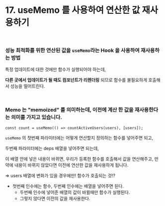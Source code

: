 # 17. useMemo 를 사용하여 연산한 값 재사용하기

<br>

### 성능 최적화를 위한 연산된 값을 `useMemo`라는 Hook 을 사용하여 재사용하는 방법

특정 업데이트에 대한 것에만 함수가 실행되어야 하는데,

**다른 곳에서 업데이트가 될 때도 컴포넌트가 리렌더링** 되므로 함수를 불필요하게 호출해서 성능을 떨어트린다.

<br>

### Memo 는 "memoized" 를 의미하는데, 이전에 계산 한 값을 재사용한다는 의미를 가지고 있습니다.

`const count = useMemo(() => countActiveUsers(users), [users]);`

`useMemo` 의 첫번째 파라미터에는 어떻게 연산할지 정의하는 함수를 넣어주면 되고,

두번째 파라미터에는 deps 배열을 넣어주면 되는데,

이 배열 안에 넣은 내용이 바뀌면, 우리가 등록한 함수를 호출해서 값을 연산해주고, 만약에 내용이 바뀌지 않았다면 이전에 연산한 값을 재사용하게 됩니다.

⇒ users 배열에 변화가 있을 경우에만! 함수가 호출되는 것!?

- 첫번째 인수에는 함수, 두번째 인수에는 배열을 넣어주면 된다.
  - 두번째 인수에 넣어준 배열의 값이 바뀔때만 함수가 실행된다.
  - 그렇지 않다면 이전의 값을 재사용한다.
